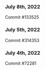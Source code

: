 ### July 8th, 2022

Commit #133525

### July 5th, 2022

Commit #314353


### July 4th, 2022

Commit #72281
